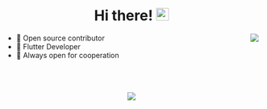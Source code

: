 <div align="center">
   <h1>Hi there! <img src="https://media.giphy.com/media/hvRJCLFzcasrR4ia7z/giphy.gif" width="25px"></h1>
</div>

<img align="right" src="https://github-readme-stats.vercel.app/api?username=ZahidTekbas&count_private=true&show_icons=true&hide_title=true&hide=stars&theme=dark" />

- 👀 Open source contributor
- 👾 Flutter Developer
- 🤝 Always open for cooperation

<br>
<br>
<br>

<div align="center">
   <img src="https://github-profile-trophy.vercel.app/?username=eneskaracomak&theme=flat&no-frame=true&margin-w=30" />
</div>

